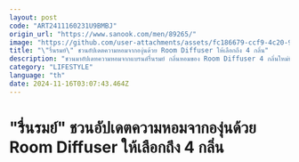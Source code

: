 ```yaml
---
layout: post
code: "ART2411160231U9BMBJ"
origin_url: "https://www.sanook.com/men/89265/"
image: "https://github.com/user-attachments/assets/fc186679-ccf9-4c20-92ab-c29ed4419c4a"
title: "\"รื่นรมย์\" ชวนอัปเดตความหอมจากองุ่นด้วย Room Diffuser ให้เลือกถึง 4 กลิ่น"
description: "ชวนมาอัปเดทความหอมจากแบรนด์รื่นรมย์ กลิ่นหอมของ Room Diffuser 4 กลิ่นใหม่ที่ต่อยอดมาจากกลิ่นองุ่น รื่นรมย์ ราชบุรี "
category: "LIFESTYLE"
language: "th"
date: 2024-11-16T03:07:43.464Z
---
```


# "รื่นรมย์" ชวนอัปเดตความหอมจากองุ่นด้วย Room Diffuser ให้เลือกถึง 4 กลิ่น